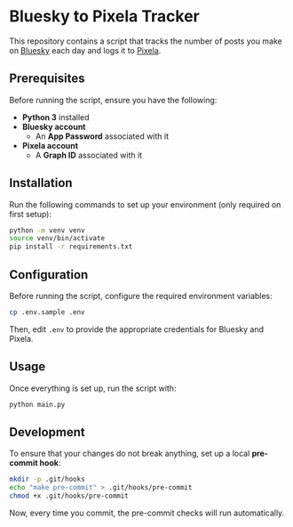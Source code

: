 # Bluesky to Pixela Tracker

This repository contains a script that tracks the number of posts you make on [Bluesky](http://bsky.app) each day and logs it to [Pixela](https://pixe.la).

## Prerequisites

Before running the script, ensure you have the following:

- **Python 3** installed
- **Bluesky account**
  - An **App Password** associated with it
- **Pixela account**
  - A **Graph ID** associated with it

## Installation

Run the following commands to set up your environment (only required on first setup):

```sh
python -m venv venv
source venv/bin/activate
pip install -r requirements.txt
```

## Configuration

Before running the script, configure the required environment variables:

```sh
cp .env.sample .env
```

Then, edit `.env` to provide the appropriate credentials for Bluesky and Pixela.

## Usage

Once everything is set up, run the script with:

```sh
python main.py
```

## Development

To ensure that your changes do not break anything, set up a local **pre-commit hook**:

```sh
mkdir -p .git/hooks
echo "make pre-commit" > .git/hooks/pre-commit
chmod +x .git/hooks/pre-commit
```

Now, every time you commit, the pre-commit checks will run automatically.
